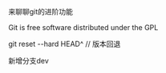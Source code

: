 来聊聊git的进阶功能

Git is free software distributed under the GPL


git reset --hard HEAD^ // 版本回退

新增分支dev